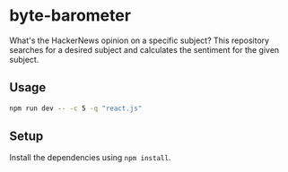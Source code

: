 # byte-barometer

What's the HackerNews opinion on a specific subject? This repository searches for a desired subject and calculates the sentiment for the given subject.

## Usage

```bash
npm run dev -- -c 5 -q "react.js"
```

## Setup

Install the dependencies using `npm install`.
